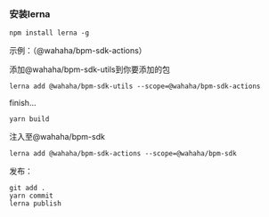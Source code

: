 
### 安装lerna

    npm install lerna -g

示例：（@wahaha/bpm-sdk-actions）

添加@wahaha/bpm-sdk-utils到你要添加的包

    lerna add @wahaha/bpm-sdk-utils --scope=@wahaha/bpm-sdk-actions


finish...

    yarn build

注入至@wahaha/bpm-sdk

    lerna add @wahaha/bpm-sdk-actions --scope=@wahaha/bpm-sdk


发布：

    git add .
    yarn commit
    lerna publish